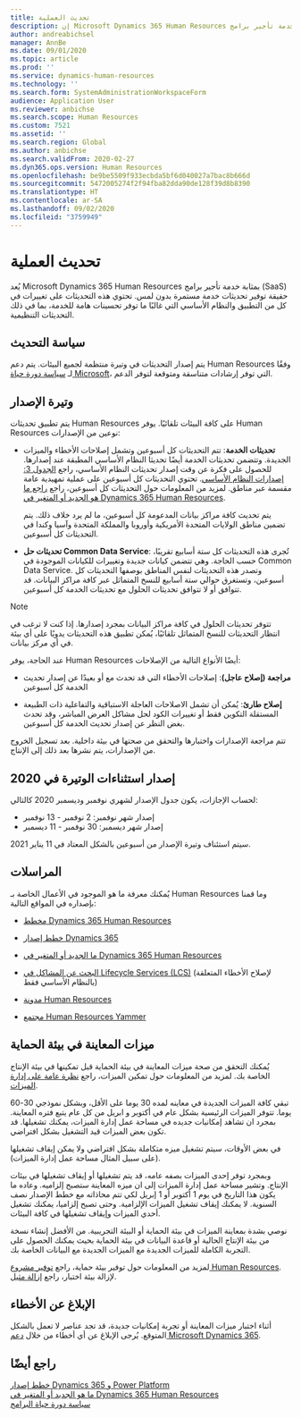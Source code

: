 ```yaml
---
title: تحديث العملية
description: إن Microsoft Dynamics 365 Human Resources عبارة عن خدمة تأجير برامج (SaaS) حقيقية توفر تحديثات خدمة مستمرة بدون لمس للتغييرات في التطبيق والنظام الأساسي.
author: andreabichsel
manager: AnnBe
ms.date: 09/01/2020
ms.topic: article
ms.prod: ''
ms.service: dynamics-human-resources
ms.technology: ''
ms.search.form: SystemAdministrationWorkspaceForm
audience: Application User
ms.reviewer: anbichse
ms.search.scope: Human Resources
ms.custom: 7521
ms.assetid: ''
ms.search.region: Global
ms.author: anbichse
ms.search.validFrom: 2020-02-27
ms.dyn365.ops.version: Human Resources
ms.openlocfilehash: be9be5509f933ecbda5bf6d040027a7bac8b666d
ms.sourcegitcommit: 5472005274f2f94fba82dda90de128f39d8b8390
ms.translationtype: HT
ms.contentlocale: ar-SA
ms.lasthandoff: 09/02/2020
ms.locfileid: "3759949"
---
```

# <a name="update-process"></a>تحديث العملية

يُعد Microsoft Dynamics 365 Human Resources بمثابة خدمة تأجير برامج (SaaS) حقيقة توفير تحديثات خدمة مستمرة بدون لمس. تحتوي هذه التحديثات على تغييرات في كل من التطبيق والنظام الأساسي التي غالبًا ما توفر تحسينات هامة للخدمة، بما في ذلك التحديثات التنظيمية.

## <a name="update-policy"></a>سياسة التحديث

يتم إصدار التحديثات في وتيرة منتظمة لجميع البيئات. يتم دعم Human Resources وفقًا لـ [سياسة دورة حياة Microsoft](https://support.microsoft.com/hub/4095338/microsoft-lifecycle-policy)،  التي توفر إرشادات متناسقة ومتوقعة لتوفر الدعم.

## <a name="release-cadence"></a>وتيرة الإصدار 

يتم تطبيق تحديثات Human Resources على كافة البيئات تلقائيًا. يوفر Human Resources نوعين من الإصدارات:

- **تحديثات الخدمة**: تتم التحديثات كل أسبوعين وتشمل إصلاحات الأخطاء والميزات الجديدة. وتتضمن تحديثات الخدمة أيضًا تحديثا النظام الأساسي المطبقة عند إصدارها. للحصول على فكرة عن وقت إصدار تحديثات النظام الأساسي، راجع [الجدول 3: إصدارات النظام الأساسي](https://docs.microsoft.com/dynamics365/fin-ops-core/dev-itpro/migration-upgrade/versions-update-policy#table-3-platform-releases). تحتوي التحديثات كل أسبوعين على عملية تمهيدية عامة مقسمة عبر مناطق. لمزيد من المعلومات حول التحديثات كل أسبوعين، راجع [راجع ما هو الجديد أو المتغير في Dynamics 365 Human Resources](hr-admin-whats-new.md).

    يتم تحديث كافة مراكز بيانات المدعومة كل أسبوعين، ما لم يرد خلاف ذلك. يتم تضمين مناطق الولايات المتحدة الأمريكية وأوروبا والمملكة المتحدة وآسيا وكندا في التحديثات كل أسبوعين. 

- **تحديثات حل Common Data Service**: تُجرى هذه التحديثات كل ستة أسابيع تقريبًا، حسب الحاجة. وهي تتضمن كيانات جديدة وتغييرات للكيانات الموجودة في Common Data Service. وتصدر هذه التحديثات لنفس المناطق بوصفها التحديثات كل أسبوعين، وتستغرق حوالي ستة أسابيع للنسخ المتماثل عبر كافة مراكز البيانات. قد تتوافق أو لا تتوافق تحديثات الحلول مع تحديثات الخدمة كل أسبوعين.

> [!NOTE]
> تتوفر تحديثات الحلول في كافة مراكز البيانات بمجرد إصدارها. إذا كنت لا ترغب في انتظار التحديثات للنسخ المتماثل تلقائيًا، يُمكن تطبيق هذه التحديثات يدويًا على أي بيئة في أي مركز بيانات.

عند الحاجة، يوفر Human Resources أيضًا الأنواع التالية من الإصلاحات:

- **مراجعة (إصلاح عاجل)**: إصلاحات الأخطاء التي قد تحدث مع أو بعيدًا عن إصدار تحديث الخدمة كل أسبوعين

- **إصلاح طارئ**: يُمكن أن تشمل الاصلاحات العاجلة الاستباقية والتفاعلية ذات الطبيعة المستقلة التكوين فقط أو تغييرات الكود لحل مشاكل العرض المباشر، وقد تحدث بغض النظر عن إصدار تحديث الخدمة كل أسبوعين.

تتم مراجعة الإصدارات واختبارها والتحقق من صحتها في بيئة داخلية. بعد تسجيل الخروج من الإصدارات، يتم نشرها بعد ذلك إلى الإنتاج.

## <a name="release-cadence-exceptions-in-2020"></a>إصدار استثناءات الوتيرة في 2020

لحساب الإجازات، يكون جدول الإصدار لشهري نوفمبر وديسمبر 2020 كالتالي:

- إصدار شهر نوفمبر: 2 نوفمبر - 13 نوفمبر
- إصدار شهر ديسمبر: 30 نوفمبر - 11 ديسمبر
 
سيتم استئناف وتيرة الإصدار من أسبوعين بالشكل المعتاد في 11 يناير 2021.

## <a name="communications"></a>المراسلات

يُمكنك معرفة ما هو الموجود في الأعمال الخاصة بـ Human Resources وما قمنا بإصداره في المواقع التالية:

- [مخطط Dynamics 365 Human Resources ](https://dynamics.microsoft.com/roadmap/human-resources/)

- [خطط إصدار Dynamics 365](https://docs.microsoft.com/dynamics365/release-plans/)

- [ما الجديد أو المتغير‬ في Dynamics 365 Human Resources](hr-admin-whats-new.md)

- [البحث عن المشاكل في Lifecycle Services (LCS)](https://docs.microsoft.com/dynamics365/fin-ops-core/dev-itpro/lifecycle-services/issue-search-lcs) (لإصلاح الأخطاء المتعلقة بالنظام الأساسي فقط)

- [مدونة Human Resources](https://community.dynamics.com/365/talent/b/dynamics365fortalent)

- [مجتمع Human Resources Yammer](https://www.yammer.com/dynamicsaxfeedbackprograms/#/threads/inGroup?type=in_group&feedId=10542230)

## <a name="preview-features-in-a-sandbox-environment"></a>ميزات المعاينة في بيئة الحماية

يُمكنك التحقق من صحة ميزات المعاينة في بيئة الحماية قبل تمكينها في بيئة الإنتاج الخاصة بك. لمزيد من المعلومات حول تمكين الميزات، راجع [نظرة عامة على إدارة الميزات](https://docs.microsoft.com/dynamics365/fin-ops-core/fin-ops/get-started/feature-management/feature-management-overview).

تبقي كافة الميزات الجديدة في معاينه لمده 30 يوما على الأقل، وبشكل نموذجي 30-60 يوما. تتوفر الميزات الرئيسية بشكل عام في أكتوبر و ابريل من كل عام يتبع فتره المعاينة. بمجرد ان تشاهد إمكانيات جديده في مساحة عمل إدارة الميزات، يمكنك تشغيلها. قد تكون بعض الميزات قيد التشغيل بشكل افتراضي.

في بعض الأوقات، سيتم تشغيل ميزه متكاملة بشكل افتراضي ولا يمكن إيقاف تشغيلها (على سبيل المثال مساحة عمل إدارة الميزات).

وبمجرد توفر إحدى الميزات بصفه عامه، قد يتم تشغيلها أو إيقاف تشغيلها في بيئات الإنتاج. وتشير مساحة عمل إدارة الميزات إلى ان ميزه المعاينة ستصبح إلزاميه. وعاده ما يكون هذا التاريخ في يوم 1 أكتوبر أو 1 إبريل لكي تتم محاذاته مع خطط الإصدار نصف السنوية. لا يمكنك إيقاف تشغيل الميزات الإلزامية. وحتى تصبح إلزاميا، يمكنك تشغيل أحدي الميزات وإيقاف تشغيلها في كافة البيئات.

نوصي بشدة بمعاينة الميزات في بيئة الحماية أو البيئة التجريبية. من الأفضل إنشاء نسخة من بيئة الإنتاج الحالية أو قاعدة البيانات في بيئة الحماية بحيث يمكنك الحصول على التجربة الكاملة للميزات الجديدة مع الميزات الجديدة مع البيانات الخاصة بك.

لمزيد من المعلومات حول توفير بيئة حماية، راجع [توفير مشروع Human Resources](hr-admin-setup-provision.md). لإزالة بيئة اختبار، راجع [إزالة مثيل](hr-admin-setup-remove-instance.md#remove-a-test-drive-environment). 

## <a name="report-bugs"></a>الإبلاغ عن الأخطاء

أثناء اختبار ميزات المعاينة أو تجربة إمكانيات جديدة، قد تجد عناصر لا تعمل بالشكل المتوقع. يُرجى الإبلاغ عن أي أخطاء من خلال [دعم Microsoft Dynamics 365](https://dynamics.microsoft.com/support/).

## <a name="see-also"></a>راجع أيضًا

[خطط إصدار Dynamics 365 و Power Platform](https://docs.microsoft.com/dynamics365/release-plans)</br>
[ما هو الجديد أو المتغير في Dynamics 365 Human Resources](hr-admin-whats-new.md)</br>
[سياسة دورة حياة البرامج](https://docs.microsoft.com/dynamics365/fin-ops-core/dev-itpro/migration-upgrade/versions-update-policy)

